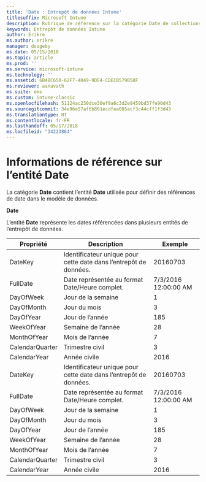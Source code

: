 ```yaml
---
title: 'Date : Entrepôt de données Intune'
titlesuffix: Microsoft Intune
description: Rubrique de référence sur la catégorie Date de collections d’entités dans l’API d’entrepôt de données Intune.
keywords: Entrepôt de données Intune
author: Erikre
ms.author: erikre
manager: dougeby
ms.date: 05/15/2018
ms.topic: article
ms.prod: ''
ms.service: microsoft-intune
ms.technology: ''
ms.assetid: 6B4BC650-62F7-4049-9DE4-CDECB579B58F
ms.reviewer: aanavath
ms.suite: ems
ms.custom: intune-classic
ms.openlocfilehash: 51124ac230dce30ef9a6c3d2e8459bd37fe90d43
ms.sourcegitcommit: 34e96e57af6b861ecdfea085acf3c44cff1f3d43
ms.translationtype: HT
ms.contentlocale: fr-FR
ms.lasthandoff: 05/17/2018
ms.locfileid: "34223864"
---
```

# <a name="reference-for-date-entity"></a>Informations de référence sur l’entité Date

La catégorie **Date** contient l’entité **Date** utilisée pour définir des références de date dans le modèle de données.

**Date**

L’entité **Date** représente les dates référencées dans plusieurs entités de l’entrepôt de données.


|    Propriété     |                      Description                       |       Exemple        |
|-----------------|--------------------------------------------------------|----------------------|
|     DateKey     | Identificateur unique pour cette date dans l’entrepôt de données. |       20160703       |
|    FullDate     |    Date représentée au format Date/Heure complet.     | 7/3/2016 12:00:00 AM |
|    DayOfWeek    |                      Jour de la semaine                       |          1           |
|   DayOfMonth    |                      Jour du mois                      |          3           |
|    DayOfYear    |                      Jour de l’année                       |         185          |
|   WeekOfYear    |                      Semaine de l’année                      |          28          |
|   MonthOfYear   |                   Mois de l’année                    |          7           |
| CalendarQuarter |                    Trimestre civil                    |          3           |
|  CalendarYear   |                     Année civile                      |         2016         |
|     DateKey     | Identificateur unique pour cette date dans l’entrepôt de données. |       20160703       |
|    FullDate     |    Date représentée au format Date/Heure complet.     | 7/3/2016 12:00:00 AM |
|    DayOfWeek    |                      Jour de la semaine                       |          1           |
|   DayOfMonth    |                      Jour du mois                      |          3           |
|    DayOfYear    |                      Jour de l’année                       |         185          |
|   WeekOfYear    |                      Semaine de l’année                      |          28          |
|   MonthOfYear   |                   Mois de l’année                    |          7           |
| CalendarQuarter |                    Trimestre civil                    |          3           |
|  CalendarYear   |                     Année civile                      |         2016         |

